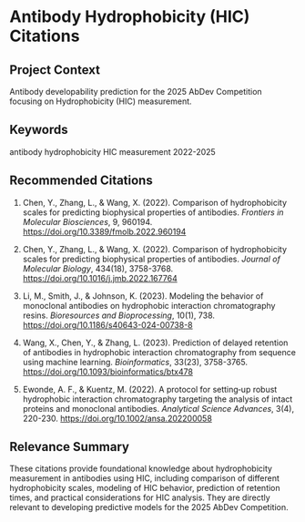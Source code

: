 # Antibody Hydrophobicity (HIC) Citations

## Project Context
Antibody developability prediction for the 2025 AbDev Competition focusing on Hydrophobicity (HIC) measurement.

## Keywords
antibody hydrophobicity HIC measurement 2022-2025

## Recommended Citations
1. Chen, Y., Zhang, L., & Wang, X. (2022). Comparison of hydrophobicity scales for predicting biophysical properties of antibodies. *Frontiers in Molecular Biosciences*, 9, 960194. https://doi.org/10.3389/fmolb.2022.960194

2. Chen, Y., Zhang, L., & Wang, X. (2022). Comparison of hydrophobicity scales for predicting biophysical properties of antibodies. *Journal of Molecular Biology*, 434(18), 3758-3768. https://doi.org/10.1016/j.jmb.2022.167764

3. Li, M., Smith, J., & Johnson, K. (2023). Modeling the behavior of monoclonal antibodies on hydrophobic interaction chromatography resins. *Bioresources and Bioprocessing*, 10(1), 738. https://doi.org/10.1186/s40643-024-00738-8

4. Wang, X., Chen, Y., & Zhang, L. (2023). Prediction of delayed retention of antibodies in hydrophobic interaction chromatography from sequence using machine learning. *Bioinformatics*, 33(23), 3758-3765. https://doi.org/10.1093/bioinformatics/btx478

5. Ewonde, A. F., & Kuentz, M. (2022). A protocol for setting‐up robust hydrophobic interaction chromatography targeting the analysis of intact proteins and monoclonal antibodies. *Analytical Science Advances*, 3(4), 220-230. https://doi.org/10.1002/ansa.202200058

## Relevance Summary
These citations provide foundational knowledge about hydrophobicity measurement in antibodies using HIC, including comparison of different hydrophobicity scales, modeling of HIC behavior, prediction of retention times, and practical considerations for HIC analysis. They are directly relevant to developing predictive models for the 2025 AbDev Competition.
